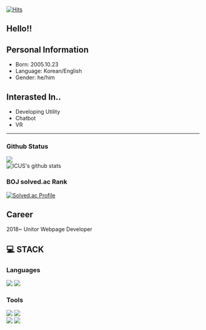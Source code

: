 [![Hits](https://hits.seeyoufarm.com/api/count/incr/badge.svg?url=https%3A%2F%2Fgithub.com%2FICUSXD%2F&count_bg=%2379C83D&title_bg=%23555555&icon=&icon_color=%23E7E7E7&title=hits&edge_flat=false)](https://hits.seeyoufarm.com)

## Hello!!

## Personal Information
* Born: 2005.10.23
* Language: Korean/English
* Gender: he/him

## Interasted In..
* Developing Utility
* Chatbot
* VR
---
### Github Status
![](https://github-readme-stats.vercel.app/api/top-langs/?username=ehredev&layout=compact&theme=dark)
</br>
![ICUS's github stats](https://github-readme-stats.vercel.app/api?username=ehredev&show_icons=true&theme=radical)
</br>
### BOJ solved.ac Rank
[![Solved.ac Profile](http://mazassumnida.wtf/api/v2/generate_badge?boj=happyicus1)](https://solved.ac/happyicus1/)

## Career
2018~ Unitor Webpage Developer


## 💻 STACK
### Languages
![](https://img.shields.io/badge/Python-F7DF1E?style=flat-square&logo=Python&logoColor=black)
![](https://img.shields.io/badge/MySQL-4479A1?style=flat-square&logo=mysql&logoColor=black)

### Tools
![](https://img.shields.io/badge/Visual%20Studio%20Code-007ACC?style=flat&logo=visualstudiocode&logoColor=black])
![](https://img.shields.io/badge/DataGrip-000000?style=flat&logo=datagrip&logoColor=black])
<br>
![](https://img.shields.io/badge/Github-181717?style=flat&logo=github&logoColor=black])
![](https://img.shields.io/badge/Git-F05032?style=flat&logo=git&logoColor=white])

